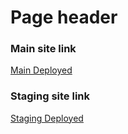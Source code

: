 # Page header


### Main site link 
[Main Deployed](https://mainpagefortailtea.netlify.app/)

### Staging site link 
[Staging Deployed](https://stagingteamtailtea.netlify.app/) 